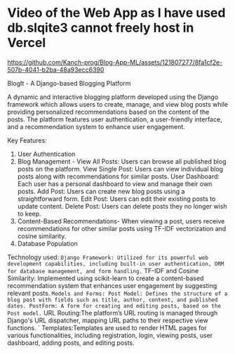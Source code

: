 # Video of the Web App as I have used db.slqite3 cannot freely host in Vercel


https://github.com/Kanch-prog/Blog-App-ML/assets/121807277/8fa1cf2e-507b-4041-b2ba-48a93ecc6390


BlogIt - A Django-based Blogging Platform

A dynamic and interactive blogging platform developed using the Django framework which allows users to create, manage, and view blog posts while providing personalized recommendations based on the content of the posts. The platform features user authentication, a user-friendly interface, and a recommendation system to enhance user engagement.

Key Features:
 1. User Authentication
 2. Blog Management - 
    View All Posts: Users can browse all published blog posts on the platform.
    View Single Post: Users can view individual blog posts along with recommendations for similar posts.
    User Dashboard: Each user has a personal dashboard to view and manage their own posts.
    Add Post: Users can create new blog posts using a straightforward form.
    Edit Post: Users can edit their existing posts to update content.
    Delete Post: Users can delete posts they no longer wish to keep.
  4. Content-Based Recommendations- When viewing a post, users receive recommendations for other similar posts using TF-IDF vectorization and cosine similarity.
  5. Database Population

Technology used:
 ` Django Framework: Utilized for its powerful web development capabilities, including built-in user authentication, ORM for database management, and form handling.
 ` TF-IDF and Cosine Similarity: Implemented using scikit-learn to create a content-based recommendation system that enhances user engagement by suggesting relevant posts.
 ` Models and Forms: Post Model: Defines the structure of a blog post with fields such as title, author, content, and published dates.
																					PostForm: A form for creating and editing posts, based on the Post model.
 ` URL Routing:The platform’s URL routing is managed through Django's URL dispatcher, mapping URL paths to their respective view functions.
 ` Templates:Templates are used to render HTML pages for various functionalities, including registration, login, viewing posts, user dashboard, adding posts, and editing posts.
